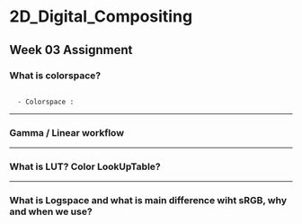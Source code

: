 # 2D_Digital_Compositing
## Week 03 Assignment
### What is colorspace?
<end>
<code>
  - Colorspace : 
</code>
</end>

-------------
### Gamma / Linear workflow

------------
### What is LUT? Color LookUpTable?

---------------
### What is Logspace and what is main difference wiht sRGB, why and when we use?
